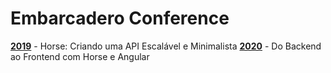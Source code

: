 # Embarcadero Conference

[**2019**](https://github.com/viniciussanchez/embarcadero-conference/tree/master/2019) - Horse: Criando uma API Escalável e Minimalista
[**2020**](https://github.com/viniciussanchez/embarcadero-conference/tree/master/2020) - Do Backend ao Frontend com Horse e Angular
